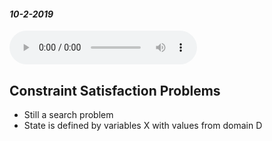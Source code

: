 #### _10-2-2019_
<audio controls>
  <source src="/Audio/450-10-2-2019.mp3" type="audio/mpeg">
Your browser does not support the audio element.</audio>

## Constraint Satisfaction Problems

* Still a search problem
* State is defined by variables X with values from domain D
